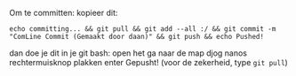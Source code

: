 Om te committen: kopieer dit: 

`echo committing... && git pull && git add --all :/ && git commit -m "ComLine Commit (Gemaakt door daan)" && git push && echo Pushed!`

dan doe je dit in je git bash:
open het
ga naar de map djog nanos
rechtermuisknop
plakken
enter
Gepusht!
(voor de zekerheid, type `git pull`)
